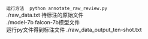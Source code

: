 `运行方法  python annotate_raw_review.py `  
./raw_data.txt 待标注的原始文件  
./model-7b  falcon-7b模型文件  
运行py文件得到标注文件 ./raw_data_output_ten-shot.txt  
